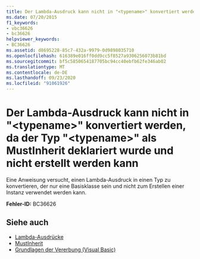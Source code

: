 ```yaml
---
title: Der Lambda-Ausdruck kann nicht in "<typename>" konvertiert werden, da der Typ "<typename>" als MustInherit deklariert wurde und nicht erstellt werden kann
ms.date: 07/20/2015
f1_keywords:
- vbc36626
- bc36626
helpviewer_keywords:
- BC36626
ms.assetid: d8695228-85c7-432a-9979-0d9898035710
ms.openlocfilehash: 616389e016ff0dd9cc5f8527a9306256073b81bd
ms.sourcegitcommit: bf5c5850654187705bc94cc40ebfb62fe346ab02
ms.translationtype: MT
ms.contentlocale: de-DE
ms.lasthandoff: 09/23/2020
ms.locfileid: "91061926"
---
```

# <a name="lambda-expression-cannot-be-converted-to-typename-because-type-typename-is-declared-mustinherit-and-cannot-be-created"></a>Der Lambda-Ausdruck kann nicht in "\<typename>" konvertiert werden, da der Typ "\<typename>" als MustInherit deklariert wurde und nicht erstellt werden kann

Eine Anweisung versucht, einen Lambda-Ausdruck in einen Typ zu konvertieren, der nur eine Basisklasse sein und nicht zum Erstellen einer Instanz verwendet werden kann.  
  
 **Fehler-ID:** BC36626  
  
## <a name="see-also"></a>Siehe auch

- [Lambda-Ausdrücke](../programming-guide/language-features/procedures/lambda-expressions.md)
- [MustInherit](../language-reference/modifiers/mustinherit.md)
- [Grundlagen der Vererbung (Visual Basic)](../programming-guide/language-features/objects-and-classes/inheritance-basics.md)
